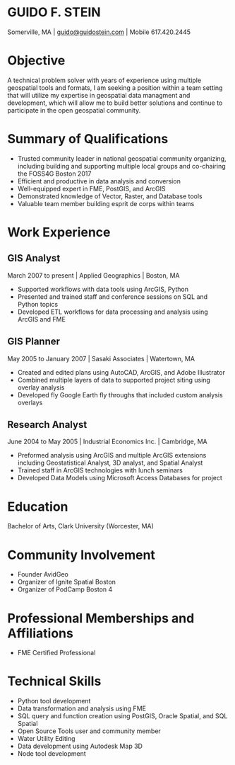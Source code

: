 # GUIDO F. STEIN
Somerville, MA | guido@guidostein.com | Mobile 617.420.2445

# Objective
A technical problem solver with years of experience using multiple geospatial tools and formats, I am seeking a position within a team setting that will utilize my expertise in geospatial data managment and development, which will allow me to build better solutions and continue to participate in the open geospatial community.

# Summary of Qualifications
- Trusted community leader in national geospatial community organizing, including building and supporting multiple local groups and co-chairing the FOSS4G Boston 2017
- Efficient and productive in data analysis and conversion
- Well-equipped expert in FME, PostGIS, and ArcGIS
- Demonstrated knowledge of Vector, Raster, and Database tools
- Valuable team member building esprit de corps within teams

# Work Experience

## GIS Analyst
March 2007 to present | Applied Geographics | Boston, MA
- Supported workflows with data tools using ArcGIS, Python
- Presented and trained staff and conference sessions on SQL and Python topics
- Developed ETL workflows for data processing and analysis using ArcGIS and FME

## GIS Planner
May 2005 to January 2007 | Sasaki Associates | Watertown, MA
- Created and edited plans using AutoCAD, ArcGIS, and Adobe Illustrator
- Combined multiple layers of data to supported project siting using overlay analysis
- Developed fly Google Earth fly throughs that included custom analysis overlays

## Research Analyst
June 2004 to May 2005 | Industrial Economics Inc. | Cambridge, MA
- Preformed analysis using ArcGIS and multiple ArcGIS extensions including Geostatistical Analyst, 3D analyst, and Spatial Analyst
- Trained staff in ArcGIS technologies with lunch seminars
- Developed Data Models using Microsoft Access Databases for project

# Education
Bachelor of Arts, Clark University (Worcester, MA)

# Community Involvement
- Founder AvidGeo
- Organizer of Ignite Spatial Boston
- Organizer of PodCamp Boston 4

# Professional Memberships and Affiliations
- FME Certified Professional

# Technical Skills
- Python tool development
- Data transformation and analysis using FME
- SQL query and function creation using PostGIS, Oracle Spatial, and SQL Spatial
- Open Source Tools user and community member
- Water Utility Editing
- Data development using Autodesk Map 3D
- Node tool development
